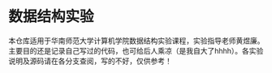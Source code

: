 # 数据结构实验

本仓库适用于华南师范大学计算机学院数据结构实验课程，实验指导老师黄煜廉。主要目的还是记录自己写过的代码，也可给后人乘凉（是我自大了hhhh）。各实验说明及源码请在各分支查阅，写的不好，仅供参考！

